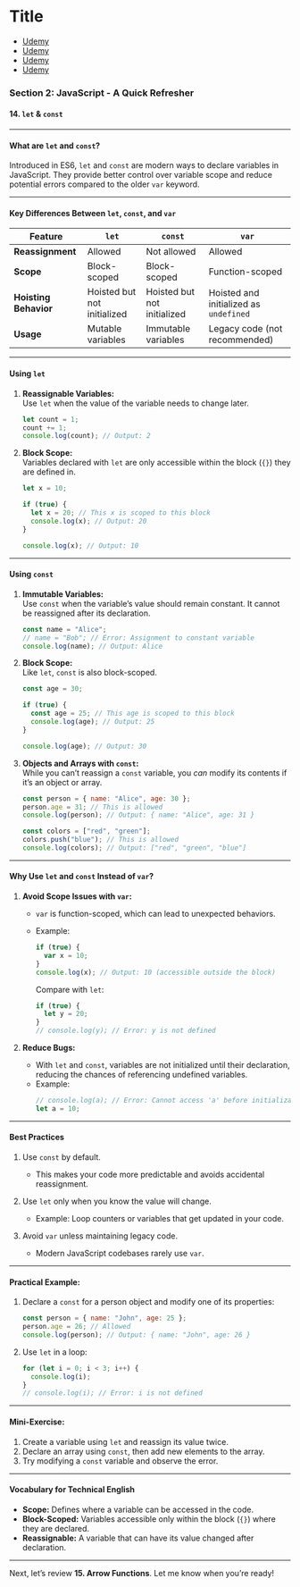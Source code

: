 # Title

- [Udemy]()
- [Udemy]()
- [Udemy]()
- [Udemy]()

### Section 2: JavaScript - A Quick Refresher

#### **14. `let` & `const`**

---

#### **What are `let` and `const`?**

Introduced in ES6, `let` and `const` are modern ways to declare variables in JavaScript. They provide better control over variable scope and reduce potential errors compared to the older `var` keyword.

---

#### **Key Differences Between `let`, `const`, and `var`**

| Feature               | `let`                       | `const`                     | `var`                                  |
| --------------------- | --------------------------- | --------------------------- | -------------------------------------- |
| **Reassignment**      | Allowed                     | Not allowed                 | Allowed                                |
| **Scope**             | Block-scoped                | Block-scoped                | Function-scoped                        |
| **Hoisting Behavior** | Hoisted but not initialized | Hoisted but not initialized | Hoisted and initialized as `undefined` |
| **Usage**             | Mutable variables           | Immutable variables         | Legacy code (not recommended)          |

---

#### **Using `let`**

1. **Reassignable Variables:**  
   Use `let` when the value of the variable needs to change later.

   ```javascript
   let count = 1;
   count += 1;
   console.log(count); // Output: 2
   ```

2. **Block Scope:**  
   Variables declared with `let` are only accessible within the block (`{}`) they are defined in.

   ```javascript
   let x = 10;

   if (true) {
     let x = 20; // This x is scoped to this block
     console.log(x); // Output: 20
   }

   console.log(x); // Output: 10
   ```

---

#### **Using `const`**

1. **Immutable Variables:**  
   Use `const` when the variable’s value should remain constant. It cannot be reassigned after its declaration.

   ```javascript
   const name = "Alice";
   // name = "Bob"; // Error: Assignment to constant variable
   console.log(name); // Output: Alice
   ```

2. **Block Scope:**  
   Like `let`, `const` is also block-scoped.

   ```javascript
   const age = 30;

   if (true) {
     const age = 25; // This age is scoped to this block
     console.log(age); // Output: 25
   }

   console.log(age); // Output: 30
   ```

3. **Objects and Arrays with `const`:**  
   While you can’t reassign a `const` variable, you _can_ modify its contents if it’s an object or array.

   ```javascript
   const person = { name: "Alice", age: 30 };
   person.age = 31; // This is allowed
   console.log(person); // Output: { name: "Alice", age: 31 }
   ```

   ```javascript
   const colors = ["red", "green"];
   colors.push("blue"); // This is allowed
   console.log(colors); // Output: ["red", "green", "blue"]
   ```

---

#### **Why Use `let` and `const` Instead of `var`?**

1. **Avoid Scope Issues with `var`:**

   - `var` is function-scoped, which can lead to unexpected behaviors.
   - Example:

     ```javascript
     if (true) {
       var x = 10;
     }
     console.log(x); // Output: 10 (accessible outside the block)
     ```

     Compare with `let`:

     ```javascript
     if (true) {
       let y = 20;
     }
     // console.log(y); // Error: y is not defined
     ```

2. **Reduce Bugs:**
   - With `let` and `const`, variables are not initialized until their declaration, reducing the chances of referencing undefined variables.
   - Example:
     ```javascript
     // console.log(a); // Error: Cannot access 'a' before initialization
     let a = 10;
     ```

---

#### **Best Practices**

1. Use `const` by default.

   - This makes your code more predictable and avoids accidental reassignment.

2. Use `let` only when you know the value will change.

   - Example: Loop counters or variables that get updated in your code.

3. Avoid `var` unless maintaining legacy code.
   - Modern JavaScript codebases rarely use `var`.

---

#### **Practical Example:**

1. Declare a `const` for a person object and modify one of its properties:

   ```javascript
   const person = { name: "John", age: 25 };
   person.age = 26; // Allowed
   console.log(person); // Output: { name: "John", age: 26 }
   ```

2. Use `let` in a loop:
   ```javascript
   for (let i = 0; i < 3; i++) {
     console.log(i);
   }
   // console.log(i); // Error: i is not defined
   ```

---

#### **Mini-Exercise:**

1. Create a variable using `let` and reassign its value twice.
2. Declare an array using `const`, then add new elements to the array.
3. Try modifying a `const` variable and observe the error.

---

#### **Vocabulary for Technical English**

- **Scope:** Defines where a variable can be accessed in the code.
- **Block-Scoped:** Variables accessible only within the block (`{}`) where they are declared.
- **Reassignable:** A variable that can have its value changed after declaration.

---

Next, let’s review **15. Arrow Functions**. Let me know when you’re ready!
